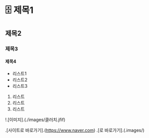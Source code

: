 # :file_cabinet: 제목1
## 제목2
### 제목3
#### 제목4

- 리스트1
- 리스트2
- 리스트3

1. 리스트
2. 리스트
3. 리스트


!.[이미지].(./images/클러치.jfif)

.[사이트로 바로가기].(https://www.naver.com)
.[로 바로가기].(.images/)
